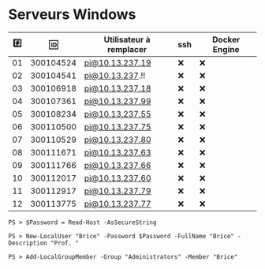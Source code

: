# Serveurs Windows


|:hash:| :id:      | Utilisateur à remplacer | ssh              | Docker Engine    | 
|------|-----------|-------------------------|------------------|------------------|
| 01   | 300104524 | pi@10.13.237.19         |:x:               |:x:               |
| 02   | 300104541 | pi@10.13.237.:bangbang: |:x:               |:x:               |
| 03   | 300106918 | pi@10.13.237.18         |:x:               |:x:               |
| 04   | 300107361 | pi@10.13.237.99         |:x:               |:x:               |
| 05   | 300108234 | pi@10.13.237.55         |:x:               |:x:               |
| 06   | 300110500 | pi@10.13.237.75         |:x:               |:x:               |
| 07   | 300110529 | pi@10.13.237.80         |:x:               |:x:               |
| 08   | 300111671 | pi@10.13.237.63         |:x:               |:x:               |
| 09   | 300111766 | pi@10.13.237.66         |:x:               |:x:               |
| 10   | 300112017 | pi@10.13.237.60         |:x:               |:x:               |
| 11   | 300112917 | pi@10.13.237.79         |:x:               |:x:               |
| 12   | 300113775 | pi@10.13.237.77         |:x:               |:x:               |



```
PS > $Password = Read-Host -AsSecureString
```

```
PS > New-LocalUser "Brice" -Password $Password -FullName "Brice" -Description "Prof. "
```

```
PS > Add-LocalGroupMember -Group "Administrators" -Member "Brice"
```
